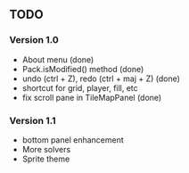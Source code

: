 ## TODO

### Version 1.0

* About menu                             (done)
* Pack.isModified() method               (done)
* undo (ctrl + Z), redo (ctrl + maj + Z) (done)
* shortcut for grid, player, fill, etc
* fix scroll pane in TileMapPanel        (done)

### Version 1.1

* bottom panel enhancement
* More solvers
* Sprite theme